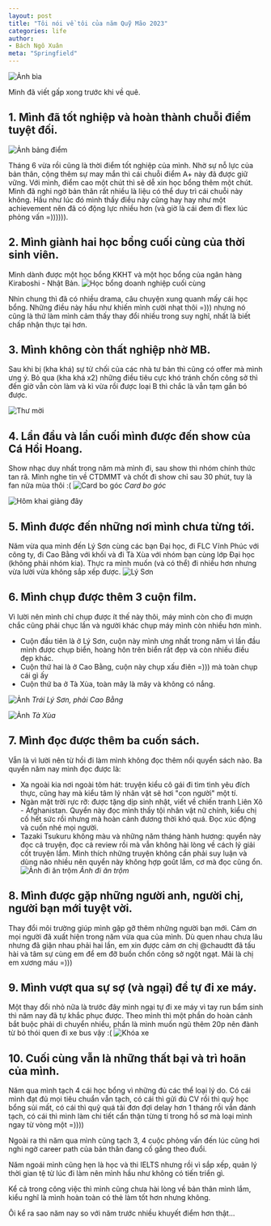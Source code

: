 ```yaml
---
layout: post
title: "Tôi nói về tôi của năm Quỹ Mão 2023"
categories: life
author:
- Bách Ngô Xuân
meta: "Springfield"
---
```

![Ảnh bìa](/assets/imageFor2024/anhbia.jpg)

Mình đã viết gấp xong trước khi về quê.

## 1. Mình đã tốt nghiệp và hoàn thành chuỗi điểm tuyệt đối.

![Ảnh bảng điểm](/assets/imageFor2024/diem.jpg)

Tháng 6 vừa rồi cũng là thời điểm tốt nghiệp của mình. Nhờ sự nỗ lực của bản thân, cộng thêm sự may mắn thì cái chuỗi điểm A+ này đã được giữ vững. Với mình, điểm cao một chút thì sẽ dễ xin học bổng thêm một chút.
Mình đã nghi ngờ bản thân rất nhiều là liệu có thể duy trì cái chuỗi này không. Hầu như lúc đó mình thấy điều này cũng hay hay như một achievement nên đã có động lực nhiều hơn (và giờ là cái đem đi flex lúc phỏng vấn =)))))).

## 2. Mình giành hai học bổng cuối cùng của thời sinh viên.
Mình dành được một học bổng KKHT và một học bổng của ngân hàng Kiraboshi - Nhật Bản. 
![Học bổng doanh nghiệp cuối cùng](/assets/imageFor2024/hb.jpg)

Nhìn chung thì đã có nhiều drama, câu chuyện xung quanh mấy cái học bổng. Những điều này hầu như khiến mình cười nhạt thôi =))) nhưng nó cũng là thứ làm mình cảm thấy thay đổi nhiều trong suy nghĩ, nhất là biết chấp nhận thực tại hơn.

## 3. Mình không còn thất nghiệp nhờ MB.

Sau khi bị (kha khá) sự từ chối của các nhà tư bản thì cũng có offer mà mình ưng ý. Bỏ qua (kha khá x2) những điều tiêu cực khó tránh chốn công sở thì đến giờ vẫn còn làm và kì vừa rồi được loại B thì chắc là vẫn tạm gắn bó được.

![Thư mời](/assets/imageFor2024/mb.jpg)

## 4. Lần đầu và lần cuối mình được đến show của Cá Hồi Hoang.

Show nhạc duy nhất trong năm mà mình đi, sau show thì nhóm chính thức tan rã. Mình nghe tin về CTDMMT và chốt đi show chỉ sau 30 phút, tuy là fan nửa mùa thôi :(
![Card bo góc](/assets/imageFor2024/chh.jpg)
            *Card bo góc*

![Hôm khai giảng đây](/assets/imageFor2024/chh1.jpg)

## 5. Mình được đến những nơi mình chưa từng tới.
Năm vừa qua mình đến Lý Sơn cùng các bạn Đại học, đi FLC Vĩnh Phúc với công ty, đi Cao Bằng với khối và đi Tà Xùa với nhóm bạn cùng lớp Đại học (không phải nhóm kia). Thực ra mình muốn (và có thể) đi nhiều hơn nhưng vừa lười vừa không sắp xếp được.
![Lý Sơn](/assets/imageFor2024/lyson.jpg)

## 6. Mình chụp được thêm 3 cuộn film.
Vì lười nên mình chỉ chụp được ít thế này thôi, máy mình còn cho đi mượn chắc cũng phải chục lần và người khác chụp máy mình còn nhiều hơn mình.
- Cuộn đầu tiên là ở Lý Sơn, cuộn này mình ưng nhất trong năm vì lần đầu mình được chụp biển, hoàng hôn trên biển rất đẹp và còn nhiều điều đẹp khác.
- Cuộn thứ hai là ở Cao Bằng, cuộn này chụp xấu điên =))) mà toàn chụp cái gì ấy
- Cuộn thứ ba ở Tà Xùa, toàn mây là mây và không có nắng.

![Ảnh](/assets/imageFor2024/merge.jpg)
            *Trái Lý Sơn, phải Cao Bằng*

![Ảnh](/assets/imageFor2024/taxua.jpg)
            *Tà Xùa*

## 7. Mình đọc được thêm ba cuốn sách.
Vẫn là vì lười nên từ hồi đi làm mình không đọc thêm nổi quyển sách nào. Ba quyển năm nay mình đọc được là:

- Xa ngoài kia nơi ngoài tôm hát: truyện kiểu cô gái đi tìm tình yêu đích thực, cũng hay mà kiểu tâm lý nhân vật sẽ hơi "con người" một tí.
- Ngàn mặt trời rực rỡ: được tặng dịp sinh nhật, viết về chiến tranh Liên Xô - Afghanistan. Quyển này đọc mình thấy tội nhân vật nữ chính, kiểu chị cố hết sức rồi nhưng mà hoàn cảnh đương thời khó quá. Đọc xúc động và cuốn nhé mọi người.
- Tazaki Tsukuru không màu và những năm tháng hành hương: quyển này đọc cả truyện, đọc cả review rồi mà vẫn không hài lòng về cách lý giải cốt truyện lắm. Mình thích những truyện không cần phải suy luận và dùng não nhiều nên quyển này không hợp goût lắm, cơ mà đọc cũng ổn.
![Ảnh đi ăn trộm](/assets/imageFor2024/anhbia.jpg)
            *Ảnh đi ăn trộm*

## 8. Mình được gặp những người anh, người chị, người bạn mới tuyệt vời.
Thay đổi môi trường giúp mình gặp gỡ thêm những người bạn mới. Cảm ơn mọi người đã xuất hiện trong năm vừa qua của mình. Dù quen nhau chưa lâu nhưng đã giận nhau phải hai lần, em xin được cảm ơn chị @chaudtt đã tấu hài và tâm sự cùng em để em đỡ buồn chốn công sở ngột ngạt. Mãi là chị em xương máu =)))

## 9. Mình vượt qua sự sợ (và ngại) để tự đi xe máy.
Một thay đổi nhỏ nữa là trước đây mình ngại tự đi xe máy vì tay run bẩm sinh thì năm nay đã tự khắc phục được. Theo mình thì một phần do hoàn cảnh bắt buộc phải di chuyển nhiều, phần là mình muốn ngủ thêm 20p nên đành từ bỏ thói quen đi xe bus vậy :(
![Khóa xe](/assets/imageFor2024/khoaxe.jpeg)

## 10. Cuối cùng vẫn là những thất bại và trì hoãn của mình.
Năm qua mình tạch 4 cái học bổng vì những đủ các thể loại lý do. Có cái mình đạt đủ mọi tiêu chuẩn vẫn tạch, có cái thì gửi đủ CV rồi thì quỹ học bổng sủi mất, có cái thì quỹ quá tải đơn đợi delay hơn 1 tháng rồi vẫn đánh tạch, có cái thì mình làm chi tiết cẩn thận từng tí trong hồ sơ mà loại mình ngay từ vòng một =))))

Ngoài ra thì năm qua mình cũng tạch 3, 4 cuộc phỏng vấn đến lúc cũng hơi nghi ngờ career path của bản thân đang cố gắng theo đuổi.

Năm ngoái mình cũng hẹn là học và thi IELTS nhưng rồi vì sắp xếp, quản lý thời gian tệ từ lúc đi làm nên mình hầu như không có tiến triển gì.

Kể cả trong công việc thì mình cũng chưa hài lòng về bản thân mình lắm, kiểu nghĩ là mình hoàn toàn có thẻ làm tốt hơn nhưng không.

Ôi kể ra sao năm nay so với năm trước nhiều khuyết điểm hơn thật...